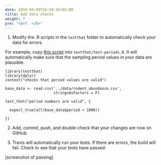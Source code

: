 ```yaml
---
date: 2016-04-09T16:50:16+02:00
title: Add data checks
weight: 7
pre: "<b>7. </b>"
---
```


1. Modify the .R scripts in the `testthat` folder to automatically check your data for errors.

  For example, copy [this script](/static/sample-scripts/test-periods.R) into `testthat/test-periods.R`. It will automatically make sure that the sampling period values in your data are plausible.

  ```
  library(testthat)
  library(dplyr)
  context("checks that period values are valid")

  base_data <- read.csv('../data/rodent_abundance.csv',
                        stringsAsFactors = F)

  test_that("period numbers are valid", {

    expect_true(all(base_data$period < 1000))

  })
  ```

2. Add, commit, push, and double-check that your changes are now on GitHub.

3. Travis will automatically run your tests. If there are errors, the build will fail. Check to see that your tests have passed:

[screenshot of passing]
